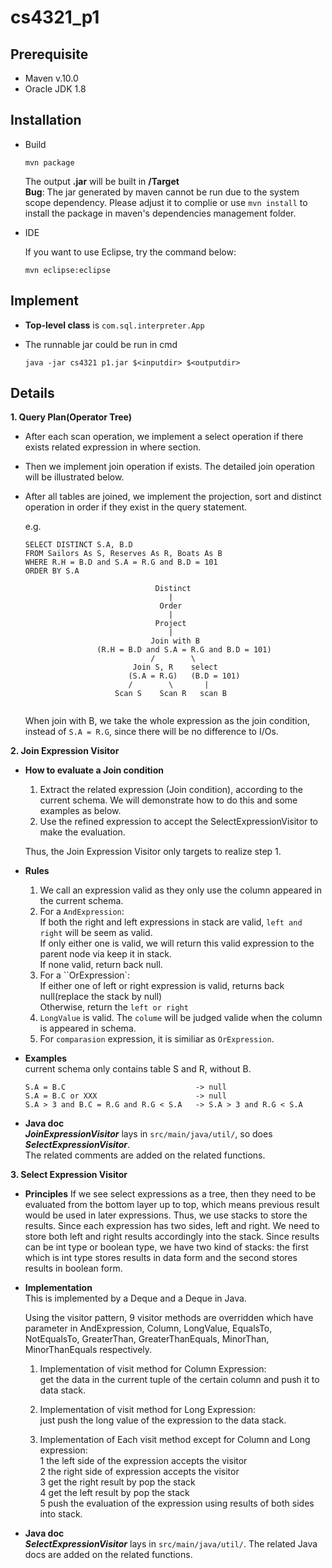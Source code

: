 # cs4321_p1
## Prerequisite
- Maven v.10.0  
- Oracle JDK 1.8  
## Installation
- Build

    ```
    mvn package
    ```
    The output **.jar** will be built in **/Target**  
    **Bug**: The jar generated by maven cannot be run due to the system scope dependency. Please adjust it to complie or use ```mvn install``` to install the package in maven's dependencies management folder.
- IDE

    If you want to use Eclipse, try the command below:  
    ```
    mvn eclipse:eclipse
    ```
## Implement
-  **Top-level class** is ```com.sql.interpreter.App```
-  The runnable jar could be run in cmd 

    ```java -jar cs4321 p1.jar $<inputdir> $<outputdir>```
## Details
**1. Query Plan(Operator Tree)**
  
- After each scan operation, we implement a select operation if there exists related expression in where section.
- Then we implement join operation if exists. The detailed join operation will be illustrated below.
- After all tables are joined, we implement the projection, sort and distinct operation in order if they exist in the query statement.

    e.g.
    ```
    SELECT DISTINCT S.A, B.D 
    FROM Sailors As S, Reserves As R, Boats As B 
    WHERE R.H = B.D and S.A = R.G and B.D = 101 
    ORDER BY S.A

                                 Distinct
                                    |
                                  Order
                                    |
                                 Project
                                    |
                                Join with B
                    (R.H = B.D and S.A = R.G and B.D = 101)
                                /        \
                            Join S, R    select
                           (S.A = R.G)   (B.D = 101)
                           /        \       |
                        Scan S    Scan R   scan B
                                      
    ```
    When join with B, we take the whole expression as the join condition, instead of ```S.A = R.G```, since there will be no difference to I/Os.

**2. Join Expression Visitor**
- **How to evaluate a Join condition**
    1. Extract the related expression (Join condition), according to the current schema. We will demonstrate how to do this and some examples as below.
    2. Use the refined expression to accept the SelectExpressionVisitor to make the evaluation.
   
   Thus, the Join Expression Visitor only targets to realize step 1.

- **Rules**  
    1. We call an expression valid as they only use the column appeared in the current schema.
    2. For a ```AndExpression```:  
     If both the right and left expressions in stack are valid, ```left and right``` will be seem as valid.   
     If only either one is valid, we will return this valid expression to the parent node via keep it in stack.    
     If none valid, return back null.
    3. For a ``OrExpression`:   
     If either one of left or right expression is valid, returns back null(replace the stack by null)   
     Otherwise, return the ```left or right```
    4. ```LongValue``` is valid. The ```colume``` will be judged valide when the column is appeared in schema.
    5. For ```comparasion``` expression, it is similiar as ```OrExpression```.
- **Examples**  
  current schema only contains table S and R, without B.  
  ```
  S.A = B.C                             -> null
  S.A = B.C or XXX                      -> null
  S.A > 3 and B.C = R.G and R.G < S.A   -> S.A > 3 and R.G < S.A
  ```
- **Java doc**  
__*JoinExpressionVisitor*__ lays in ```src/main/java/util/```, so does __*SelectExpressionVisitor*__.  
The related comments are added on the related functions.

**3. Select Expression Visitor**
- **Principles** 
If we see select expressions as a tree, then they need to be evaluated 
from the bottom layer up to top, which means previous result would be used 
in later expressions. Thus, we use stacks to store the results. 
Since each expression has two sides, left and right. We need to 
store both left and right results accordingly into the stack. 
Since results can be int type or boolean type, we have two kind of stacks:
the first which is int type stores results in data form and the second 
stores results in boolean form. 

- **Implementation**  
This is implemented by a Deque<Long> and a Deque<Boolean> in Java.  
  
  Using the visitor pattern, 9 visitor methods are overridden which have parameter 
in AndExpression, Column, LongValue, EqualsTo, NotEqualsTo, GreaterThan, GreaterThanEquals, 
MinorThan, MinorThanEquals respectively.
  1. Implementation of visit method for Column Expression:  
get the data in the current tuple of the certain column and push it to data stack.
  2. Implementation of visit method for Long Expression:  
just push the long value of the expression to the data stack.

  3. Implementation of Each visit method except for Column and Long expression:  
  1 the left side of the expression accepts the visitor  
  2 the right side of expression accepts the visitor  
  3 get the right result by pop the stack  
  4 get the left result by pop the stack  
  5 push the evaluation of the expression using results of both sides into stack.

- **Java doc**  
__*SelectExpressionVisitor*__ lays in ```src/main/java/util/```.
The related Java docs are added on the related functions.

